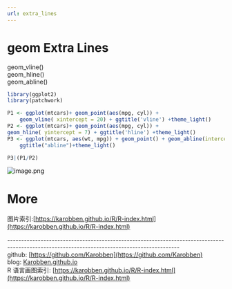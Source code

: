```yaml
---
url: extra_lines
---
```


# geom Extra Lines

geom_vline()<br />geom_hline()<br />geom_abline()

```r
library(ggplot2)
library(patchwork)

P1 <- ggplot(mtcars)+ geom_point(aes(mpg, cyl)) +
	geom_vline( xintercept = 20) + ggtitle('vline') +theme_light()
P2 <- ggplot(mtcars)+ geom_point(aes(mpg, cyl)) +
geom_hline( yintercept = 7) + ggtitle('hline') +theme_light()
P3 <- ggplot(mtcars, aes(wt, mpg)) + geom_point() + geom_abline(intercept = 25, slope = -1) + 
	ggtitle("abline")+theme_light()

P3|(P1/P2)
```

![image.png](https://cdn.nlark.com/yuque/0/2020/png/691897/1580026647767-5d1c5819-f954-46c4-9f1f-85036a4cd116.png#align=left&display=inline&height=518&name=image.png&originHeight=518&originWidth=597&size=37134&status=done&style=none&width=597)<br />

<a name="FG8Ad"></a>
# More
图片索引:[https://karobben.github.io/R/R-index.html](https://karobben.github.io/R/R-index.html)







--------------------------------------------------------------------------------------------------------------------------------------------<br />github: [https://github.com/Karobben](https://github.com/Karobben)<br />blog: [Karobben.github.io](http://Karobben.github.io)<br />R 语言画图索引: [https://karobben.github.io/R/R-index.html](https://karobben.github.io/R/R-index.html)
